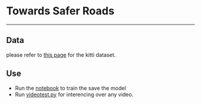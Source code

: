 # Towards Safer Roads

---
## Data
please refer to [this page](https://www.cvlibs.net/datasets/kitti/eval_object.php?obj_benchmark=2d) for the kitti dataset.


## Use
- Run the [notebook](https://github.com/sadhiin/TSR/blob/main/final-model.ipynb) to train the save the model
- Run [videotest.py](https://github.com/sadhiin/TSR/blob/main/videotest.py) for interencing over any video.

